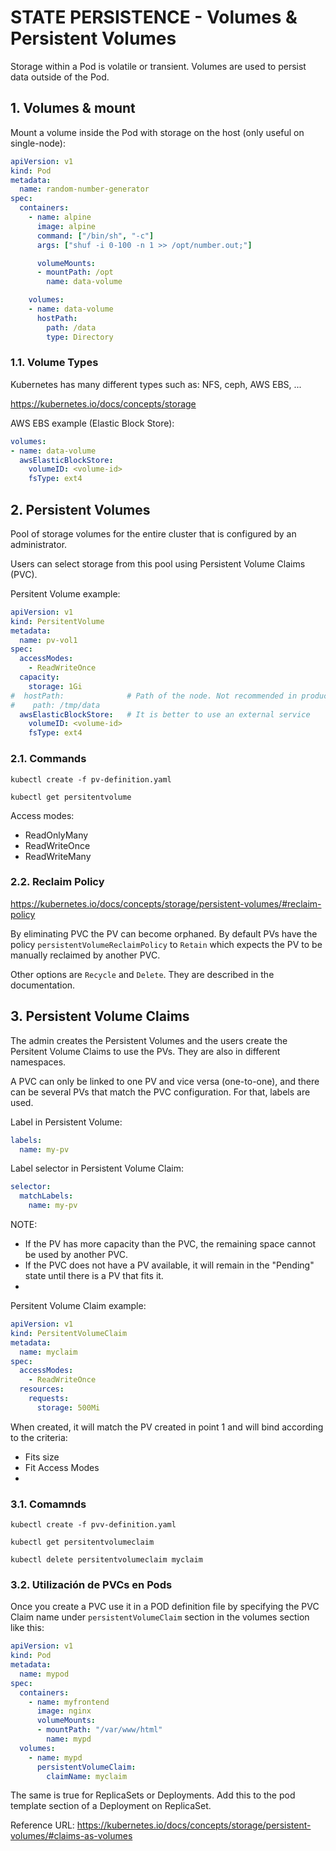 # STATE PERSISTENCE - Volumes & Persistent Volumes

Storage within a Pod is volatile or transient. Volumes are used to persist data outside of the Pod.

## **1. Volumes & mount**

Mount a volume inside the Pod with storage on the host (only useful on single-node):

```yaml
apiVersion: v1
kind: Pod
metadata:
  name: random-number-generator
spec:
  containers:
    - name: alpine
      image: alpine
      command: ["/bin/sh", "-c"]
      args: ["shuf -i 0-100 -n 1 >> /opt/number.out;"]

      volumeMounts:
      - mountPath: /opt
        name: data-volume

    volumes:
    - name: data-volume
      hostPath:
        path: /data
        type: Directory
```

### **1.1. Volume Types**

Kubernetes has many different types such as: NFS, ceph, AWS EBS, ...

https://kubernetes.io/docs/concepts/storage

AWS EBS example (Elastic Block Store):
```yaml
volumes:
- name: data-volume
  awsElasticBlockStore:
    volumeID: <volume-id>
    fsType: ext4
```

## **2. Persistent Volumes**

Pool of storage volumes for the entire cluster that is configured by an administrator.

Users can select storage from this pool using Persistent Volume Claims (PVC).

Persitent Volume example:
```yaml
apiVersion: v1
kind: PersitentVolume
metadata:
  name: pv-vol1
spec:
  accessModes:
    - ReadWriteOnce
  capacity:
    storage: 1Gi
#  hostPath:              # Path of the node. Not recommended in production
#    path: /tmp/data
  awsElasticBlockStore:   # It is better to use an external service
    volumeID: <volume-id>
    fsType: ext4
```

### **2.1. Commands**

`kubectl create -f pv-definition.yaml`

`kubectl get persitentvolume`

Access modes:
* ReadOnlyMany
* ReadWriteOnce
* ReadWriteMany

### **2.2. Reclaim Policy**

https://kubernetes.io/docs/concepts/storage/persistent-volumes/#reclaim-policy

By eliminating PVC the PV can become orphaned. By default PVs have the policy `persistentVolumeReclaimPolicy` to `Retain` which expects the PV to be manually reclaimed by another PVC.

Other options are `Recycle` and `Delete`. They are described in the documentation.

## **3. Persistent Volume Claims**

The admin creates the Persistent Volumes and the users create the Persitent Volume Claims to use the PVs. They are also in different namespaces.

A PVC can only be linked to one PV and vice versa (one-to-one), and there can be several PVs that match the PVC configuration. For that, labels are used.

Label in Persistent Volume:
```yaml
labels:
  name: my-pv
```

Label selector in Persistent Volume Claim:
```yaml
selector:
  matchLabels:
    name: my-pv
```

NOTE:
* If the PV has more capacity than the PVC, the remaining space cannot be used by another PVC.
* If the PVC does not have a PV available, it will remain in the "Pending" state until there is a PV that fits it.
* 
Persitent Volume Claim example:
```yaml
apiVersion: v1
kind: PersitentVolumeClaim
metadata:
  name: myclaim
spec:
  accessModes:
    - ReadWriteOnce
  resources:
    requests:
      storage: 500Mi
```

When created, it will match the PV created in point 1 and will bind according to the criteria:
* Fits size
* Fit Access Modes
* 
### **3.1. Comamnds**

`kubectl create -f pvv-definition.yaml`

`kubectl get persitentvolumeclaim`

`kubectl delete persitentvolumeclaim myclaim`

### **3.2. Utilización de PVCs en Pods**

Once you create a PVC use it in a POD definition file by specifying the PVC Claim name under `persistentVolumeClaim` section in the volumes section like this:

```yaml
apiVersion: v1
kind: Pod
metadata:
  name: mypod
spec:
  containers:
    - name: myfrontend
      image: nginx
      volumeMounts:
      - mountPath: "/var/www/html"
        name: mypd
  volumes:
    - name: mypd
      persistentVolumeClaim:
        claimName: myclaim
```

The same is true for ReplicaSets or Deployments. Add this to the pod template section of a Deployment on ReplicaSet.

Reference URL: https://kubernetes.io/docs/concepts/storage/persistent-volumes/#claims-as-volumes
